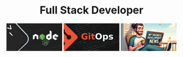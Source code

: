 <h1 align="center">Full Stack Developer</h1>

<div align="center">

[![Building a CLI with Node.js in 2024?](./assets/1.png)](https://egmz.medium.com)
[![Wait, What’s GitOps?](./assets/3.png)](https://medium.com/nmc-techblog/wait-whats-gitops-a9c257162df8)
[![My 7 Favorite Development News Sources in 2024](./assets/2.png)](https://medium.com/nmc-techblog/my-7-favorite-development-news-sources-in-2024-8540a2a8a733)

</div>
